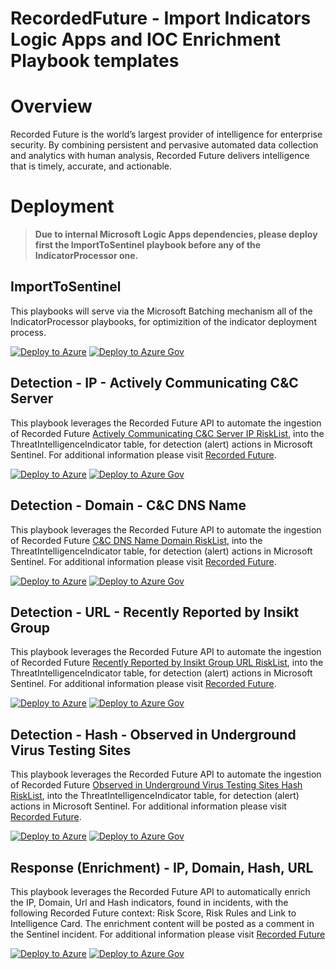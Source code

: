 # RecordedFuture - Import Indicators Logic Apps and IOC Enrichment Playbook templates
# Overview

Recorded Future is the world’s largest provider of intelligence for enterprise security. By combining persistent and pervasive automated data collection and analytics with human analysis, Recorded Future delivers intelligence that is timely, accurate, and actionable.

# Deployment

> **Due to internal Microsoft Logic Apps dependencies, please deploy first the ImportToSentinel playbook before any of the IndicatorProcessor one.**

## ImportToSentinel

This playbooks will serve via the Microsoft Batching mechanism all of the IndicatorProcessor playbooks, for optimizition of the indicator deployment process.

[![Deploy to Azure](https://aka.ms/deploytoazurebutton)](https://portal.azure.com/#create/Microsoft.Template/uri/https%3A%2F%2Fraw.githubusercontent.com%2FAzure%2FAzure-Sentinel%2Fmaster%2FSolutions%2FRecorded%2520Future%2FPlaybooks%2FRecordedFuture-ImportToSentinel%2FRecordedFuture-ImportToSentinel.json)
[![Deploy to Azure Gov](https://aka.ms/deploytoazuregovbutton)](https://portal.azure.us/#create/Microsoft.Template/uri/https%3A%2F%2Fraw.githubusercontent.com%2FAzure%2FAzure-Sentinel%2Fmaster%2FSolutions%2FRecorded%2520Future%2FPlaybooks%2FRecordedFuture-ImportToSentinel%2FRecordedFuture-ImportToSentinel.json)

## Detection - IP - Actively Communicating C&C Server

This playbook leverages the Recorded Future API to automate the ingestion of Recorded Future [Actively Communicating C&C Server IP RiskList](https://support.recordedfuture.com/hc/en-us/articles/115000894448-IP-Address-Risk-Rules), into the ThreatIntelligenceIndicator table, for detection (alert) actions in Microsoft Sentinel. For additional information please visit [Recorded Future](https://www.recordedfuture.com/integrations/azure/).

[![Deploy to Azure](https://aka.ms/deploytoazurebutton)](https://portal.azure.com/#create/Microsoft.Template/uri/https%3A%2F%2Fraw.githubusercontent.com%2FAzure%2FAzure-Sentinel%2Fmaster%2FSolutions%2FRecorded%2520Future%2FPlaybooks%2FRecordedFuture-IP-Actively_Comm_C2_Server-IndicatorProcessor%2FRecordedFuture-IP-Actively_Comm_C2_Server-IndicatorProcessor.json)
[![Deploy to Azure Gov](https://aka.ms/deploytoazuregovbutton)](https://portal.azure.us/#create/Microsoft.Template/uri/https%3A%2F%2Fraw.githubusercontent.com%2FAzure%2FAzure-Sentinel%2Fmaster%2FSolutions%2FRecorded%2520Future%2FPlaybooks%2FRecordedFuture-IP-Actively_Comm_C2_Server-IndicatorProcessor%2FRecordedFuture-IP-Actively_Comm_C2_Server-IndicatorProcessor.json)

## Detection - Domain - C&C DNS Name

This playbook leverages the Recorded Future API to automate the ingestion of Recorded Future [C&C DNS Name Domain RiskList](https://support.recordedfuture.com/hc/en-us/articles/115003793388-Domain-Risk-Rules), into the ThreatIntelligenceIndicator table, for detection (alert) actions in Microsoft Sentinel. For additional information please visit [Recorded Future](https://www.recordedfuture.com/integrations/azure/).

[![Deploy to Azure](https://aka.ms/deploytoazurebutton)](https://portal.azure.com/#create/Microsoft.Template/uri/https%3A%2F%2Fraw.githubusercontent.com%2FAzure%2FAzure-Sentinel%2Fmaster%2FSolutions%2FRecorded%2520Future%2FPlaybooks%2FRecordedFuture-DOMAIN-C2_DNS_Name-IndicatorProcessor%2FRecordedFuture-DOMAIN-C2_DNS_Name-IndicatorProcessor.json)
[![Deploy to Azure Gov](https://aka.ms/deploytoazuregovbutton)](https://portal.azure.us/#create/Microsoft.Template/uri/https%3A%2F%2Fraw.githubusercontent.com%2FAzure%2FAzure-Sentinel%2Fmaster%2FSolutions%2FRecorded%2520Future%2FPlaybooks%2FRecordedFuture-DOMAIN-C2_DNS_Name-IndicatorProcessor%2FRecordedFuture-DOMAIN-C2_DNS_Name-IndicatorProcessor.json)

## Detection - URL - Recently Reported by Insikt Group

This playbook leverages the Recorded Future API to automate the ingestion of Recorded Future [Recently Reported by Insikt Group URL RiskList](https://support.recordedfuture.com/hc/en-us/articles/115010052768-URL-Risk-Rules), into the ThreatIntelligenceIndicator table, for detection (alert) actions in Microsoft Sentinel. For additional information please visit [Recorded Future](https://www.recordedfuture.com/integrations/azure/).

[![Deploy to Azure](https://aka.ms/deploytoazurebutton)](https://portal.azure.com/#create/Microsoft.Template/uri/https%3A%2F%2Fraw.githubusercontent.com%2FAzure%2FAzure-Sentinel%2Fmaster%2FSolutions%2FRecorded%2520Future%2FPlaybooks%2FRecordedFuture-URL-Recent_Rep_by_Insikt_Group-IndicatorProcessor%2FRecordedFuture-URL-Recent_Rep_by_Insikt_Group-IndicatorProcessor.json)
[![Deploy to Azure Gov](https://aka.ms/deploytoazuregovbutton)](https://portal.azure.us/#create/Microsoft.Template/uri/https%3A%2F%2Fraw.githubusercontent.com%2FAzure%2FAzure-Sentinel%2Fmaster%2FSolutions%2FRecorded%2520Future%2FPlaybooks%2FRecordedFuture-URL-Recent_Rep_by_Insikt_Group-IndicatorProcessor%2FRecordedFuture-URL-Recent_Rep_by_Insikt_Group-IndicatorProcessor.json)

## Detection - Hash - Observed in Underground Virus Testing Sites

This playbook leverages the Recorded Future API to automate the ingestion of Recorded Future [Observed in Underground Virus Testing Sites Hash RiskList](https://support.recordedfuture.com/hc/en-us/articles/115000846167-Hash-Risk-Rules), into the ThreatIntelligenceIndicator table, for detection (alert) actions in Microsoft Sentinel. For additional information please visit [Recorded Future](https://www.recordedfuture.com/integrations/azure/).

[![Deploy to Azure](https://aka.ms/deploytoazurebutton)](https://portal.azure.com/#create/Microsoft.Template/uri/https%3A%2F%2Fraw.githubusercontent.com%2FAzure%2FAzure-Sentinel%2Fmaster%2FSolutions%2FRecorded%2520Future%2FPlaybooks%2FRecordedFuture-HASH-Observed_in_Underground_Virus_Test_Sites-IndicatorProcessor%2FRecordedFuture-HASH-Observed_in_Underground_Virus_Test_Sites-IndicatorProcessor.json)
[![Deploy to Azure Gov](https://aka.ms/deploytoazuregovbutton)](https://portal.azure.us/#create/Microsoft.Template/uri/https%3A%2F%2Fraw.githubusercontent.com%2FAzure%2FAzure-Sentinel%2Fmaster%2FSolutions%2FRecorded%2520Future%2FPlaybooks%2FRecordedFuture-HASH-Observed_in_Underground_Virus_Test_Sites-IndicatorProcessor%2FRecordedFuture-HASH-Observed_in_Underground_Virus_Test_Sites-IndicatorProcessor.json)

## Response (Enrichment) - IP, Domain, Hash, URL

This playbook leverages the Recorded Future API to automatically enrich the IP, Domain, Url and Hash indicators, found in incidents, with the following Recorded Future context: Risk Score, Risk Rules and Link to Intelligence Card. The enrichment content will be posted as a comment in the Sentinel incident. For additional information please visit [Recorded Future](https://www.recordedfuture.com/integrations/azure/) 

[![Deploy to Azure](https://aka.ms/deploytoazurebutton)](https://portal.azure.com/#create/Microsoft.Template/uri/https%3A%2F%2Fraw.githubusercontent.com%2FAzure%2FAzure-Sentinel%2Fmaster%2FSolutions%2FRecorded%2520Future%2FPlaybooks%2FRecordedFuture-IOC_Enrichment-IP_Domain_URL_Hash%2FRecordedFuture-IOC_Enrichment-IP_Domain_URL_Hash.json)
[![Deploy to Azure Gov](https://aka.ms/deploytoazuregovbutton)](https://portal.azure.us/#create/Microsoft.Template/uri/https%3A%2F%2Fraw.githubusercontent.com%2FAzure%2FAzure-Sentinel%2Fmaster%2FSolutions%2FRecorded%2520Future%2FPlaybooks%2FRecordedFuture-IOC_Enrichment-IP_Domain_URL_Hash%2FRecordedFuture-IOC_Enrichment-IP_Domain_URL_Hash.json)
